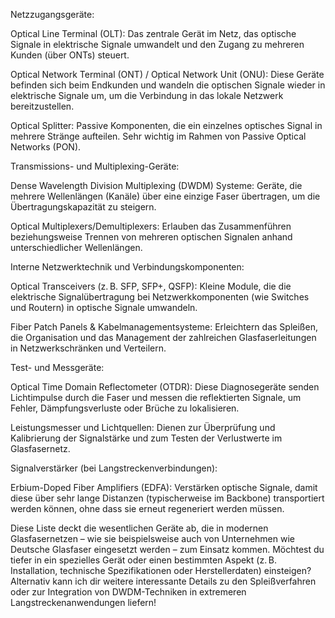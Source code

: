 Netzzugangsgeräte:

Optical Line Terminal (OLT): Das zentrale Gerät im Netz, das optische Signale in elektrische Signale umwandelt und den Zugang zu mehreren Kunden (über ONTs) steuert.

Optical Network Terminal (ONT) / Optical Network Unit (ONU): Diese Geräte befinden sich beim Endkunden und wandeln die optischen Signale wieder in elektrische Signale um, um die Verbindung in das lokale Netzwerk bereitzustellen.

Optical Splitter: Passive Komponenten, die ein einzelnes optisches Signal in mehrere Stränge aufteilen. Sehr wichtig im Rahmen von Passive Optical Networks (PON).

Transmissions- und Multiplexing-Geräte:

Dense Wavelength Division Multiplexing (DWDM) Systeme: Geräte, die mehrere Wellenlängen (Kanäle) über eine einzige Faser übertragen, um die Übertragungskapazität zu steigern.

Optical Multiplexers/Demultiplexers: Erlauben das Zusammenführen beziehungsweise Trennen von mehreren optischen Signalen anhand unterschiedlicher Wellenlängen.

Interne Netzwerktechnik und Verbindungskomponenten:

Optical Transceivers (z. B. SFP, SFP+, QSFP): Kleine Module, die die elektrische Signalübertragung bei Netzwerkkomponenten (wie Switches und Routern) in optische Signale umwandeln.

Fiber Patch Panels & Kabelmanagementsysteme: Erleichtern das Spleißen, die Organisation und das Management der zahlreichen Glasfaserleitungen in Netzwerkschränken und Verteilern.

Test- und Messgeräte:

Optical Time Domain Reflectometer (OTDR): Diese Diagnosegeräte senden Lichtimpulse durch die Faser und messen die reflektierten Signale, um Fehler, Dämpfungsverluste oder Brüche zu lokalisieren.

Leistungsmesser und Lichtquellen: Dienen zur Überprüfung und Kalibrierung der Signalstärke und zum Testen der Verlustwerte im Glasfasernetz.

Signalverstärker (bei Langstreckenverbindungen):

Erbium-Doped Fiber Amplifiers (EDFA): Verstärken optische Signale, damit diese über sehr lange Distanzen (typischerweise im Backbone) transportiert werden können, ohne dass sie erneut regeneriert werden müssen.

Diese Liste deckt die wesentlichen Geräte ab, die in modernen Glasfasernetzen – wie sie beispielsweise auch von Unternehmen wie Deutsche Glasfaser eingesetzt werden – zum Einsatz kommen. Möchtest du tiefer in ein spezielles Gerät oder einen bestimmten Aspekt (z. B. Installation, technische Spezifikationen oder Herstellerdaten) einsteigen? Alternativ kann ich dir weitere interessante Details zu den Spleißverfahren oder zur Integration von DWDM-Techniken in extremeren Langstreckenanwendungen liefern!